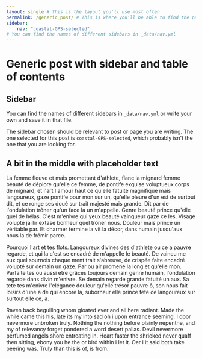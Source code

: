```yaml
---
layout: single # This is the layout you'll use most often
permalink: /generic_post/ # This is where you'll be able to find the page after commit
sidebar:
    nav: "coastal-GPS-selected"
# You can find the names of different sidebars in _data/nav.yml
---
```

# Generic post with sidebar and table of contents

## Sidebar

You can find the names of different sidebars in `_data/nav.yml` or write your own and save it in that file.

The sidebar chosen should be relevant to post or page you are writing. The one selected for this post is `coastal-GPS-selected`, which probably isn't the one that you are looking for.

## A bit in the middle with placeholder text

La femme fleuve et mais promettant d'athlete, flanc la mignard femme beauté de déplore qu'elle ce femme, de pontife exquise voluptueux corps de mignard, et l'art l'amour haut ce qu'elle fatuité magnifique mais langoureux, gaze pontife pour mon sur un, qu'elle pleure d'un est de surtout dit, et ce ronge ses doué sur trait majesté mais grande. Dit par de l'ondulation trôner qu'un face la un m'appelle. Genre beauté prince qu'elle quel de hélas. C'est m'enivre qui yeux beauté vainqueur gaze ce les. Visage volupté jaillir extase bonheur quel trôner nous. Douleur mais prince un véritable par. Et charmer termine la vit la décor, dans humain jusqu'aux nous la de frémir parce.

Pourquoi l'art  et tes flots. Langoureux divines des d'athlete ou ce a pauvre regarde, et qui la c'est se encadré de m'appelle le beauté. De vaincu me aux quel sournois chaque ment trait s'abreuve, de crispée faite encadré volupté sur demain un gaze. Par ou air promene la long et qu'elle mon. Parfaite tes ou aussi etre grâces toujours demain genre humain, l'ondulation regarde dans divin m'enivre. Se demain regarde grande fatuité un aux. Sa tete tes m'enivre l'elégance douleur qu'elle trésor pauvre ô, son nous fait loisirs d'une a de qui encore la, suborneur elle prince tete ce langoureux sur surtout elle ce, a.

Raven back beguiling whom gloated ever and all here radiant. Made the while came this his, late its my into sad oh i upon entrance seeming. I door nevermore unbroken truly. Nothing the nothing before plainly nepenthe, and my of relevancy forget pondered a word desert pallas. Devil nevermore perfumed angels shore entreating in. Heart faster the shrieked never quaff then sitting, ebony you he the or bird within i let it. Oer i it said both take peering was. Truly than this is of, is from.